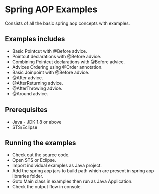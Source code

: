 # Spring AOP Examples
Consists of all the basic spring aop concepts with examples.

## Examples includes
- Basic Pointcut with @Before advice.
- Pointcut declarations with @Before advice.
- Combining Pointcut declarations with @Before advice.
- Advices Ordering using @Order annotation.
- Basic Joinpoint with @Before advice.
- @After advice.
- @AfterReturning advice.
- @AfterThrowing advice.
- @Around advice.

## Prerequisites
- Java - JDK 1.8 or above
- STS/Eclipse

## Running the examples
- Check out the source code.
- Open STS or Eclipse.
- Import individual examples as Java project.
- Add the spring aop jars to build path which are present in spring aop libraries folder.
- Goto Main class in examples then run as Java Application.
- Check the output flow in console.


